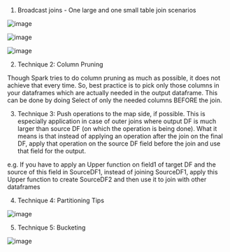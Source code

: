1. Broadcast joins - One large and one small table join scenarios

![image](https://user-images.githubusercontent.com/53032061/113486399-1caadc00-94d0-11eb-86ec-755d3f91087f.png)

![image](https://user-images.githubusercontent.com/53032061/113488430-baf06f00-94db-11eb-949a-aff03cf0df1f.png)

![image](https://user-images.githubusercontent.com/53032061/113486346-d5245000-94cf-11eb-9e2c-ddbf3a33d089.png)


2. Technique 2: Column Pruning

Though Spark tries to do column pruning as much as possible, it does not achieve that every time. So, best practice is to pick only those columns in your dataframes which are actually needed in the output dataframe. This can be done by doing Select of only the needed columns BEFORE the join.

3. Technique 3: Push operations to the map side, if possible. This is especially application in case of outer joins where output DF is much larger than source DF (on which the operation is being done). What it means is that instead of applying an operation after the join on the final DF, apply that operation on the source DF field before the join and use that field for the output.

e.g. If you have to apply an Upper function on field1 of target DF and the source of this field in SourceDF1, instead of joining SourceDF1, apply this Upper function to create SourceDF2 and then use it to join with other dataframes

4. Technique 4: Partitioning Tips

![image](https://user-images.githubusercontent.com/53032061/113518440-02423280-95a4-11eb-91db-d267cc22984c.png)



5. Technique 5: Bucketing

![image](https://user-images.githubusercontent.com/53032061/113518477-36b5ee80-95a4-11eb-8e3d-0b5b4d5d17f3.png)
